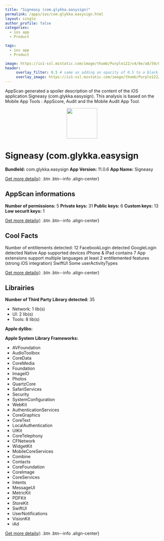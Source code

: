 ```yaml
---
title: "Signeasy (com.glykka.easysign)"
permalink: /apps/ios/com.glykka.easysign.html
layout: single
author_profile: false
categories: 
  - ios app 
  - Product 

tags: 
  - ios app 
  - Product 

image: https://is1-ssl.mzstatic.com/image/thumb/Purple122/v4/8e/a8/59/8ea85936-f7b2-8014-df47-927dcfe6b092/AppIcon-0-1x_U007emarketing-0-0-0-6-0-0-85-220.png/512x512bb.jpg
header: 
     overlay_filter: 0.5 # same as adding an opacity of 0.5 to a black background
     overlay_image: https://is1-ssl.mzstatic.com/image/thumb/Purple122/v4/8e/a8/59/8ea85936-f7b2-8014-df47-927dcfe6b092/AppIcon-0-1x_U007emarketing-0-0-0-6-0-0-85-220.png/512x512bb.jpg
---
```

AppScan generated a spoiler description of the content of the iOS application Signeasy (com.glykka.easysign). This analysis is based on the Mobile App Tools : AppScore, Audit and the Mobile Audit App Tool.

  
  
<div style="text-align: center;"><img src="https://is1-ssl.mzstatic.com/image/thumb/Purple122/v4/8e/a8/59/8ea85936-f7b2-8014-df47-927dcfe6b092/AppIcon-0-1x_U007emarketing-0-0-0-6-0-0-85-220.png/512x512bb.jpg" width="100" height="100"></div>  
  
# Signeasy (com.glykka.easysign

**BundleId:** com.glykka.easysign
**App Version:** 11.0.6
**App Name:** Signeasy


[Get more details](/pricing.html){: .btn .btn--info .align-center}  
  
## AppScan informations 

**Number of permissions:** 5
**Private keys:** 31
**Public keys:** 6
**Custom keys:** 13
**Low securit keys:** 1
  
[Get more details](/pricing.html){: .btn .btn--info .align-center}

## Cool Facts

Number of entitlements detected: 12
FacebookLogin detected
GoogleLogin detected
Native App
supported devices iPhone & iPad
contains 7 App extensions
support multiple languages
at least 2 entitlemented features (strong iOS integration)
SwiftUI
Some userActivityTypes
  
[Get more details](/pricing.html){: .btn .btn--info .align-center}

## Librairies 
**Number of Third Party Library detected:** 35
- Network: 1 lib(s)
- UI: 2 lib(s)
- Tools: 8 lib(s)

**Apple dylibs:**


**Apple System Library Frameworks:**
- AVFoundation
- AudioToolbox
- CoreData
- CoreMedia
- Foundation
- ImageIO
- Photos
- QuartzCore
- SafariServices
- Security
- SystemConfiguration
- WebKit
- AuthenticationServices
- CoreGraphics
- CoreText
- LocalAuthentication
- UIKit
- CoreTelephony
- CFNetwork
- WidgetKit
- MobileCoreServices
- Combine
- Contacts
- CoreFoundation
- CoreImage
- CoreServices
- Intents
- MessageUI
- MetricKit
- PDFKit
- StoreKit
- SwiftUI
- UserNotifications
- VisionKit
- iAd


  
[Get more details](/pricing.html){: .btn .btn--info .align-center}

